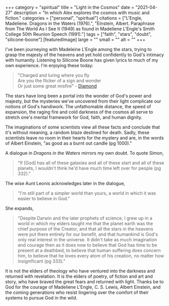 +++
category = "spiritual"
title = "Light in the Cosmos"
date = "2021-04-27"
description = "In which Alex explores the cosmos with music and fiction."
categories = ["personal", "spiritual"]
citations = ["L'Engle, Madeliene. Dragons in the Waters (1976).", "Einstein, Albert. Paraphrase from The World As I See It (1949) as found in Madeliene L'Engle's Smith College 50th Reunion Speech (1991)."]
tags = ["faith", "stars", "doubt", "silicone-boone"]
[featuredImage]
  large = ""
  small = ""
  alt   = ""
+++

I've been journeying with Madeleine L'Engle among the stars, trying to grasp the majesty of the heavens and yet hold confidently to God's intimacy with humanity. Listening to Silicone Boone has given lyrics to much of my own experience. I'm enjoying these today:

> "Charged and luring where you fly<br />
Are you the flicker of a sign and wonder <br />
Or just some great misfire" - [Diamond](http://siliconeboone.com/)

The stars have long been a portal into the wonder of God's power and majesty, but the mysteries we've uncovered from their light complicate our notions of God's handiwork. The unfathomable distance, the speed of expansion, the raging fire and cold darkness of the cosmos all serve to stretch one's mental framework for God, faith, and human dignity.

The imaginations of some scientists view all these facts and conclude that it's without meaning, a random blaze destined for death. Sadly, these scientists leave no room in their hearts for the mystery and are, in the words of Albert Einstein, "as good as a burnt out candle (pg 1000)."

A dialogue in _Dragons in the Waters_ mirrors my own doubt. To quote Simon,

> "If [God] has all of these galaxies and all of these start and all of these planets, I wouldn't think he'd have much time left over for people (pg 332)."

The wise Aunt Leonis acknowledges later in the dialogue,

> "I'm still part of a simpler world than yours, a world in which it was easier to believe in God."

She expands,

> "Despite Darwin and the later prophets of science, I grew up in a world in which my elders taught me that the planet earth was the chief purpose of the Creator, and that all the stars in the heavens were put there entirely for our benefit, and that humankind is God's only real interest in the universe. It didn't take as much imagination and courage then as it does now to believe that God has time to be present at a deathbed, to believe that human suffering does concern him, to believe that he loves every atom of his creation, no matter how insignificant (pg 333)."

It is not the elders of theology who have ventured into the darkness and returned with revelation. It is the elders of poetry, of fiction and art and story, who have braved the great fears and returned with light. Thanks be to God for the courage of Madeliene L'Engle, C. S. Lewis, Albert Einstein, and the coming generations who resist lingering over the comfort of their systems to pursue God in the wild.
